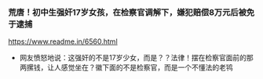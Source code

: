 ### 荒唐！初中生强奸17岁女孩，在检察官调解下，嫌犯赔偿8万元后被免于逮捕
https://www.readme.in/6560.html
- 网友愤怒地说：这强奸的不是17岁少女，而是？？法律！摆在检察官面前的那两摞钱，让人感觉坐在？徽下面的不是检察官，而是一个不懂法的老鸨